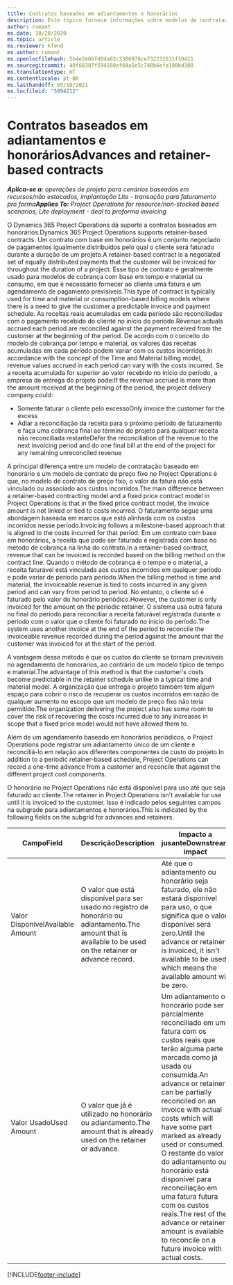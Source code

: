 ```yaml
---
title: Contratos baseados em adiantamentos e honorários
description: Este tópico fornece informações sobre modelos de contratação com base em honorários e adiantamentos no Project Operations.
author: rumant
ms.date: 10/20/2020
ms.topic: article
ms.reviewer: kfend
ms.author: rumant
ms.openlocfilehash: 5b4e2e0bfd0da02c3386978ce732232631f10421
ms.sourcegitcommit: 40f68387f594180af64a5e5c748b6efa188bd300
ms.translationtype: HT
ms.contentlocale: pt-BR
ms.lasthandoff: 05/10/2021
ms.locfileid: "5994212"
---
```

# <a name="advances-and-retainer-based-contracts"></a><span data-ttu-id="aaedd-103">Contratos baseados em adiantamentos e honorários</span><span class="sxs-lookup"><span data-stu-id="aaedd-103">Advances and retainer-based contracts</span></span>


<span data-ttu-id="aaedd-104">_**Aplica-se a:** operações de projeto para cenários baseados em recursos/não estocados, implantação Lite - transação para faturamento pro forma_</span><span class="sxs-lookup"><span data-stu-id="aaedd-104">_**Applies To:** Project Operations for resource/non-stocked based scenarios, Lite deployment - deal to proforma invoicing_</span></span>

<span data-ttu-id="aaedd-105">O Dynamics 365 Project Operations dá suporte a contratos baseados em honorários.</span><span class="sxs-lookup"><span data-stu-id="aaedd-105">Dynamics 365 Project Operations supports retainer-based contracts.</span></span> <span data-ttu-id="aaedd-106">Um contrato com base em honorários é um conjunto negociado de pagamentos igualmente distribuídos pelo qual o cliente será faturado durante a duração de um projeto.</span><span class="sxs-lookup"><span data-stu-id="aaedd-106">A retainer-based contract is a negotiated set of equally distributed payments that the customer will be invoiced for throughout the duration of a project.</span></span> <span data-ttu-id="aaedd-107">Esse tipo de contrato é geralmente usado para modelos de cobrança com base em tempo e material ou consumo, em que é necessário fornecer ao cliente uma fatura e um agendamento de pagamento previsíveis.</span><span class="sxs-lookup"><span data-stu-id="aaedd-107">This type of contract is typically used for time and material or consumption-based billing models where there is a need to give the customer a predictable invoice and payment schedule.</span></span> <span data-ttu-id="aaedd-108">As receitas reais acumuladas em cada período são reconciliadas com o pagamento recebido do cliente no início do período.</span><span class="sxs-lookup"><span data-stu-id="aaedd-108">Revenue actuals accrued each period are reconciled against the payment received from the customer at the beginning of the period.</span></span> <span data-ttu-id="aaedd-109">De acordo com o conceito do modelo de cobrança por tempo e material, os valores das receitas acumuladas em cada período podem variar com os custos incorridos.</span><span class="sxs-lookup"><span data-stu-id="aaedd-109">In accordance with the concept of the Time and Material billing model, revenue values accrued in each period can vary with the costs incurred.</span></span> <span data-ttu-id="aaedd-110">Se a receita acumulada for superior ao valor recebido no início do período, a empresa de entrega do projeto pode:</span><span class="sxs-lookup"><span data-stu-id="aaedd-110">If the revenue accrued is more than the amount received at the beginning of the period, the project delivery company could:</span></span>

- <span data-ttu-id="aaedd-111">Somente faturar o cliente pelo excesso</span><span class="sxs-lookup"><span data-stu-id="aaedd-111">Only invoice the customer for the excess</span></span> 
- <span data-ttu-id="aaedd-112">Adiar a reconciliação da receita para o próximo período de faturamento e faça uma cobrança final ao término do projeto para qualquer receita não reconciliada restante</span><span class="sxs-lookup"><span data-stu-id="aaedd-112">Defer the reconciliation of the revenue to the next invoicing period and do one final bill at the end of the project for any remaining unreconciled revenue</span></span>

<span data-ttu-id="aaedd-113">A principal diferença entre um modelo de contratação baseado em honorário e um modelo de contrato de preço fixo no Project Operations é que, no modelo de contrato de preço fixo, o valor da fatura não está vinculado ou associado aos custos incorridos.</span><span class="sxs-lookup"><span data-stu-id="aaedd-113">The main difference between a retainer-based contracting model and a fixed price contract model in Project Operations is that in the fixed price contract model, the invoice amount is not linked or tied to costs incurred.</span></span> <span data-ttu-id="aaedd-114">O faturamento segue uma abordagem baseada em marcos que está alinhada com os custos incorridos nesse período.</span><span class="sxs-lookup"><span data-stu-id="aaedd-114">Invoicing follows a milestone-based approach that is aligned to the costs incurred for that period.</span></span> <span data-ttu-id="aaedd-115">Em um contrato com base em honorários, a receita que pode ser faturada é registrada com base no método de cobrança na linha do contrato.</span><span class="sxs-lookup"><span data-stu-id="aaedd-115">In a retainer-based contract, revenue that can be invoiced is recorded based on the billing method on the contract line.</span></span> <span data-ttu-id="aaedd-116">Quando o método de cobrança é o tempo e o material, a receita faturável está vinculada aos custos incorridos em qualquer período e pode variar de período para período.</span><span class="sxs-lookup"><span data-stu-id="aaedd-116">When the billing method is time and material, the invoiceable revenue is tied to costs incurred in any given period and can vary from period to period.</span></span> <span data-ttu-id="aaedd-117">No entanto, o cliente só é faturado pelo valor do honorário periódico.</span><span class="sxs-lookup"><span data-stu-id="aaedd-117">However, the customer is only invoiced for the amount on the periodic retainer.</span></span> <span data-ttu-id="aaedd-118">O sistema usa outra fatura no final do período para reconciliar a receita faturável registrada durante o período com o valor que o cliente foi faturado no início do período.</span><span class="sxs-lookup"><span data-stu-id="aaedd-118">The system uses another invoice at the end of the period to reconcile the invoiceable revenue recorded during the period against the amount that the customer was invoiced for at the start of the period.</span></span>

<span data-ttu-id="aaedd-119">A vantagem desse método é que os custos do cliente se tornam previsíveis no agendamento de honorários, ao contrário de um modelo típico de tempo e material.</span><span class="sxs-lookup"><span data-stu-id="aaedd-119">The advantage of this method is that the customer's costs become predictable in the retainer schedule unlike in a typical time and material model.</span></span> <span data-ttu-id="aaedd-120">A organização que entrega o projeto também tem algum espaço para cobrir o risco de recuperar os custos incorridos em razão de qualquer aumento no escopo que um modelo de preço fixo não teria permitido.</span><span class="sxs-lookup"><span data-stu-id="aaedd-120">The organization delivering the project also has some room to cover the risk of recovering the costs incurred due to any increases in scope that a fixed price model would not have allowed them to.</span></span>

<span data-ttu-id="aaedd-121">Além de um agendamento baseado em honorários periódicos, o Project Operations pode registrar um adiantamento único de um cliente e reconciliá-lo em relação aos diferentes componentes de custo do projeto.</span><span class="sxs-lookup"><span data-stu-id="aaedd-121">In addition to a periodic retainer-based schedule, Project Operations can record a one-time advance from a customer and reconcile that against the different project cost components.</span></span>

<span data-ttu-id="aaedd-122">O honorário no Project Operations não está disponível para uso até que seja faturado ao cliente.</span><span class="sxs-lookup"><span data-stu-id="aaedd-122">The retainer in Project Operations isn't available for use until it is invoiced to the customer.</span></span> <span data-ttu-id="aaedd-123">Isso é indicado pelos seguintes campos na subgrade para adiantamentos e honorários.</span><span class="sxs-lookup"><span data-stu-id="aaedd-123">This is indicated by the following fields on the subgrid for advances and retainers.</span></span>

| <span data-ttu-id="aaedd-124">Campo</span><span class="sxs-lookup"><span data-stu-id="aaedd-124">Field</span></span> | <span data-ttu-id="aaedd-125">Descrição</span><span class="sxs-lookup"><span data-stu-id="aaedd-125">Description</span></span> | <span data-ttu-id="aaedd-126">Impacto a jusante</span><span class="sxs-lookup"><span data-stu-id="aaedd-126">Downstream impact</span></span> |
| --- | --- | --- |
| <span data-ttu-id="aaedd-127">Valor Disponível</span><span class="sxs-lookup"><span data-stu-id="aaedd-127">Available Amount</span></span> | <span data-ttu-id="aaedd-128">O valor que está disponível para ser usado no registro de honorário ou adiantamento.</span><span class="sxs-lookup"><span data-stu-id="aaedd-128">The amount that is available to be used on the retainer or advance record.</span></span> | <span data-ttu-id="aaedd-129">Até que o adiantamento ou honorário seja faturado, ele não estará disponível para uso, o que significa que o valor disponível será zero.</span><span class="sxs-lookup"><span data-stu-id="aaedd-129">Until the advance or retainer is invoiced, it isn't available to be used which means the available amount will be zero.</span></span> |
| <span data-ttu-id="aaedd-130">Valor Usado</span><span class="sxs-lookup"><span data-stu-id="aaedd-130">Used Amount</span></span> | <span data-ttu-id="aaedd-131">O valor que já é utilizado no honorário ou adiantamento.</span><span class="sxs-lookup"><span data-stu-id="aaedd-131">The amount that is already used on the retainer or advance.</span></span> | <span data-ttu-id="aaedd-132">Um adiantamento ou honorário pode ser parcialmente reconciliado em uma fatura com os custos reais que terão alguma parte marcada como já usada ou consumida.</span><span class="sxs-lookup"><span data-stu-id="aaedd-132">An advance or retainer can be partially reconciled on an invoice with actual costs which will have some part marked as already used or consumed.</span></span> <span data-ttu-id="aaedd-133">O restante do valor do adiantamento ou honorário está disponível para reconciliação em uma fatura futura com os custos reais.</span><span class="sxs-lookup"><span data-stu-id="aaedd-133">The rest of the advance or retainer amount is available to reconcile on a future invoice with actual costs.</span></span> |


[!INCLUDE[footer-include](../../includes/footer-banner.md)]